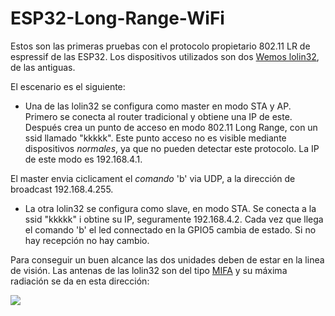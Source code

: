 # ESP32-Long-Range-WiFi

Estos son las primeras pruebas con el protocolo propietario 802.11 LR de espressif de las ESP32.
Los dispositivos utilizados son dos  [Wemos lolin32](https://wiki.wemos.cc/products:lolin32:lolin32), de las antiguas.

El escenario es el siguiente: 

* Una de las lolin32 se configura como master en modo STA y AP. Primero se conecta al router tradicional y obtiene una IP de este. Después crea un punto de acceso en modo 802.11 Long Range, con un ssid llamado "kkkkk". Este punto acceso no es visible mediante dispositivos *normales*, ya que no pueden detectar este protocolo. La IP de este modo es 192.168.4.1.

El master envia ciclicament el *comando* 'b' via UDP, a la dirección de broadcast 192.168.4.255.

* La otra lolin32 se configura como slave, en modo STA. Se conecta a la ssid "kkkkk" i obtine su IP, seguramente 192.168.4.2.
Cada vez que llega el comando 'b' el led connectado en la GPIO5 cambia de estado. Si no hay recepción no hay cambio.

Para conseguir un buen alcance las dos unidades deben de estar en la linea de visión. Las antenas de las lolin32 son del tipo [MIFA](https://en.wikipedia.org/wiki/Inverted-F_antenna) y su máxima radiación se da en esta dirección:

![](https://encrypted-tbn0.gstatic.com/images?q=tbn:ANd9GcRC79ql3CHAhfLjbrxUMksoLZ9WpQKKgsQRn848KdDWiLN4QdE_5A)
